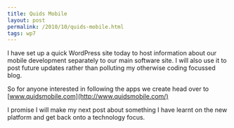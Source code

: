 ```yaml
---
title: Quids Mobile
layout: post
permalink: /2010/10/quids-mobile.html
tags: wp7
---
```



I have set up a quick WordPress site today to host information about our mobile development separately to our main software site. I will also use it to post future updates rather than polluting my otherwise coding focussed blog.  
  
So for anyone interested in following the apps we create head over to [www.quidsmobile.com](http://www.quidsmobile.com/)  
  
I promise I will make my next post about something I have learnt on the new platform and get back onto a technology focus.  
  